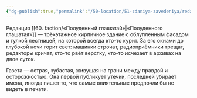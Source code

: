 ```yaml
---
{"dg-publish":true,"permalink":"/50-location/51-zdaniya-zavedeniya/redakcziya-gazety-poludennyj-glashataj/","tags":["локация/заведение"]}
---
```


Редакция [[60. faction/«Полуденный глашатай»\|«Полуденного глашатая»]] — трёхэтажное кирпичное здание с облупленным фасадом и гулкой лестницей, на которой всегда кто-то курит. За его окнами до глубокой ночи горит свет: машинки строчат, радиоприёмники трещат, редакторы кричат, кто-то рвёт верстку, кто-то исчезает в архивах на двое суток.

Газета — острая, зубастая, живущая на грани между правдой и осторожностью. Она первой публикует утечки, последней убирает имена, иногда пишет то, что самые влиятельные предпочли бы не видеть в печати.